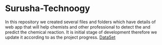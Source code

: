 # Surusha-Technoogy
In this repository we created several files and folders which have details of web app that will help chemists and other professional to detect the and predict the chemical reaction. It is initial stage of development therefore we update it according to as the project progress.
[DataSet](https://pubchem.ncbi.nlm.nih.gov/classification/#hid=72)
